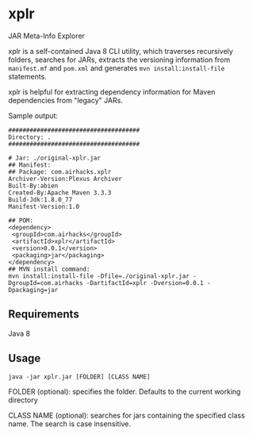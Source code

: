 # xplr

JAR Meta-Info Explorer 

xplr is a self-contained Java 8 CLI utility, which traverses recursively folders, searches for JARs, extracts the versioning information from ```manifest.mf``` and ```pom.xml``` and generates ```mvn install:install-file``` statements. 

xplr is helpful for extracting dependency information for Maven dependencies from "legacy" JARs.

Sample output:

```
#####################################
Directory: .
#####################################

# Jar: ./original-xplr.jar
## Manifest: 
## Package: com.airhacks.xplr
Archiver-Version:Plexus Archiver
Built-By:abien
Created-By:Apache Maven 3.3.3
Build-Jdk:1.8.0_77
Manifest-Version:1.0

## POM: 
<dependency>
 <groupId>com.airhacks</groupId>
 <artifactId>xplr</artifactId>
 <version>0.0.1</version>
 <packaging>jar</packaging>
</dependency>
## MVN install command: 
mvn install:install-file -Dfile=./original-xplr.jar -DgroupId=com.airhacks -DartifactId=xplr -Dversion=0.0.1 -Dpackaging=jar
```


## Requirements

Java 8

## Usage

```java -jar xplr.jar [FOLDER] [CLASS NAME]```

FOLDER (optional): specifies the folder. Defaults to the current working directory

CLASS NAME (optional): searches for jars containing the specified class name. The search is case insensitive. 

